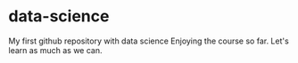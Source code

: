 # data-science
My first github repository with data science
Enjoying the course so far.
Let's learn as much as we can.
